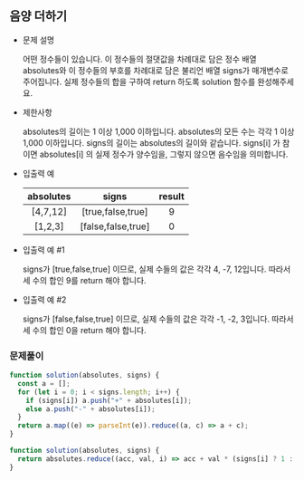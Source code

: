 ## 음양 더하기

- 문제 설명

  어떤 정수들이 있습니다. 이 정수들의 절댓값을 차례대로 담은 정수 배열 absolutes와 이 정수들의 부호를 차례대로 담은 불리언 배열 signs가 매개변수로 주어집니다. 실제 정수들의 합을 구하여 return 하도록 solution 함수를 완성해주세요.

- 제한사항

  absolutes의 길이는 1 이상 1,000 이하입니다.
  absolutes의 모든 수는 각각 1 이상 1,000 이하입니다.
  signs의 길이는 absolutes의 길이와 같습니다.
  signs[i] 가 참이면 absolutes[i] 의 실제 정수가 양수임을, 그렇지 않으면 음수임을 의미합니다.

- 입출력 예

  | absolutes |       signs        | result |
  | :-------: | :----------------: | :----: |
  | [4,7,12]  | [true,false,true]  |   9    |
  |  [1,2,3]  | [false,false,true] |   0    |

- 입출력 예 #1

  signs가 [true,false,true] 이므로, 실제 수들의 값은 각각 4, -7, 12입니다.
  따라서 세 수의 합인 9를 return 해야 합니다.

- 입출력 예 #2

  signs가 [false,false,true] 이므로, 실제 수들의 값은 각각 -1, -2, 3입니다.
  따라서 세 수의 합인 0을 return 해야 합니다.

### 문제풀이

```jsx
function solution(absolutes, signs) {
  const a = [];
  for (let i = 0; i < signs.length; i++) {
    if (signs[i]) a.push("+" + absolutes[i]);
    else a.push("-" + absolutes[i]);
  }
  return a.map((e) => parseInt(e)).reduce((a, c) => a + c);
}
```

```jsx
function solution(absolutes, signs) {
  return absolutes.reduce((acc, val, i) => acc + val * (signs[i] ? 1 : -1), 0);
}
```
